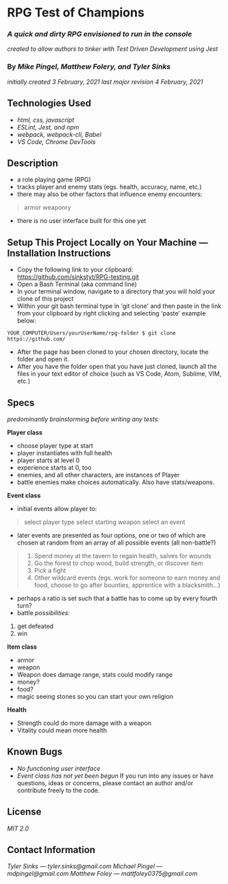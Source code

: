 # RPG Test of Champions

### _A quick and dirty RPG envisioned to run in the console_
_created to allow authors to tinker with Test Driven Development using Jest_

### By _**Mike Pingel, Matthew Folery, and Tyler Sinks**_
_initially created 3 February, 2021_
_last major revision 4 February, 2021_

## Technologies Used
* _html, css, javascript_
* _ESLint, Jest, and npm_
* _webpack, webpack-cli, Babel_
* _VS Code, Chrome DevTools_

## Description
* a role playing game (RPG)
* tracks player and enemy stats (egs. health, accuracy, name, etc.)
* there may also be other factors that influence enemy encounters:
> armor
> weaponry
* there is no user interface built for this one yet

## Setup This Project Locally on Your Machine &mdash; **Installation Instructions**

* Copy the following link to your clipboard: https://github.com/sinkstyt/RPG-testing.git
* Open a Bash Terminal (aka command line)
* In your terminal window, navigate to a directory that you will hold your clone of this project
* Within your git bash terminal type in 'git clone' and then paste in the link from your clipboard by right clicking and selecting 'paste' example below:
```at Terminal promt
YOUR_COMPUTER/Users/yourUserName/rpg-folder $ git clone https://github.com/
```
* After the page has been cloned to your chosen directory, locate the folder and open it.
* After you have the folder open that you have just cloned, launch all the files in your text editor of choice (such as VS Code, Atom, Sublime, VIM, etc.)

## Specs
_predominantly brainstorming before writing any tests:_

**Player class**
* choose player type at start
* player instantiates with full health
* player starts at level 0
* experience starts at 0, too
* enemies, and all other characters, are instances of Player
* battle enemies make choices automatically. Also have stats/weapons.

**Event class**
* initial events allow player to:
> select player type
> select starting weapon
> select an event
* later events are presented as four options, one or two of which are chosen at random from an array of all possible events (all non-battle?)
> 1. Spend money at the tavern to regain health, salves for wounds
> 2. Go the forest to chop wood, build strength, or discover item
> 3. Pick a fight
> 4. Other wildcard events (egs. work for someone to earn money and food, choose to go after bounties, apprentice with a blacksmith...)
* perhaps a ratio is set such that a battle has to come up by every fourth turn?
* battle _possibilities:_
1. get defeated
2. win

**Item class**
* armor
* weapon
* Weapon does damage range, stats could modify range
* money?
* food?
* magic seeing stones so you can start your own religion

**Health**
* Strength could do more damage with a weapon
* Vitality could mean more health

## Known Bugs

* _No functioning user interface_
* _Event class has not yet been begun_
If you run into any issues or have questions, ideas or concerns, please contact an author and/or contribute freely to the code.

## License
_MIT 2.0_

## Contact Information

_Tyler Sinks &mdash; tyler.sinks@gmail.com_
_Michael Pingel &mdash; mdpingel@gmail.com_
_Matthew Foley &mdash; mattfoley0375@gmail.com_